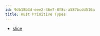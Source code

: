 ```yaml
---
id: 9db18b3d-eee2-46e7-8f8c-a587bcdd516a
title: Rust Primitive Types
---
```


-   [slice](20201120095606-slice)
